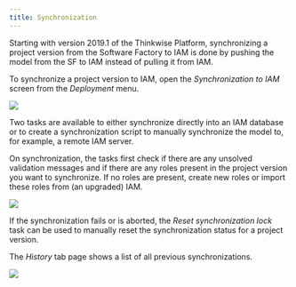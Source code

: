 ```yaml
---
title: Synchronization
---
```


Starting with version 2019.1 of the Thinkwise Platform, synchronizing a project version from the Software Factory to IAM is done by pushing the model from the SF to IAM instead of pulling it from IAM.

To synchronize a project version to IAM, open the *Synchronization to IAM* screen from the *Deployment* menu.

![](assets/sf/synchronization.png)

Two tasks are available to either synchronize directly into an IAM database or to create a synchronization script to manually synchronize the model to, for example, a remote IAM server.

On synchronization, the tasks first check if there are any unsolved validation messages and if there are any roles present in the project version you want to synchronize. If no roles are present, create new roles or import these roles from (an upgraded) IAM.

![](assets/sf/synchronization_task.png)

If the synchronization fails or is aborted, the *Reset synchronization lock* task can be used to manually reset the synchronization status for a project version.

The *History* tab page shows a list of all previous synchronizations.

![](assets/sf/synchronization_history.png)